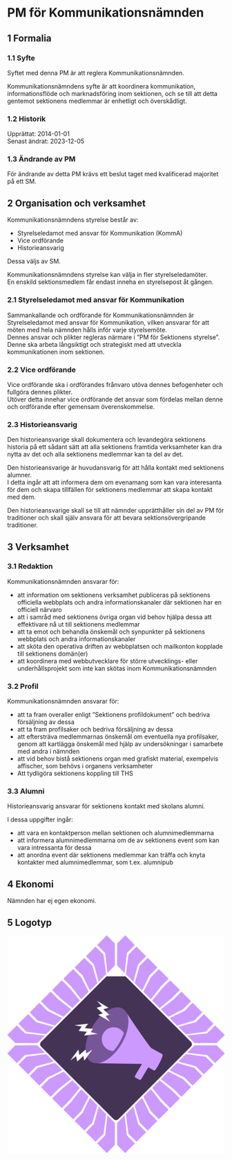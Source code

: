 # PM för Kommunikationsnämnden

## 1 Formalia

### 1.1 Syfte

Syftet med denna PM är att reglera Kommunikationsnämnden.

Kommunikationsnämndens syfte är att koordinera kommunikation, informationsflöde och marknadsföring inom sektionen, och se till att detta gentemot sektionens medlemmar är enhetligt och överskådligt.

### 1.2 Historik

Upprättat: 2014-01-01  
Senast ändrat: 2023-12-05  

### 1.3 Ändrande av PM

För ändrande av detta PM krävs ett beslut taget med kvalificerad majoritet på ett SM.

## 2 Organisation och verksamhet

Kommunikationsnämndens styrelse består av:

- Styrelseledamot med ansvar för Kommunikation (KommA)
- Vice ordförande
- Historieansvarig

Dessa väljs av SM.

Kommunikationsnämndens styrelse kan välja in fler styrelseledamöter.  
En enskild sektionsmedlem får endast inneha en styrelsepost åt gången.

### 2.1 Styrelseledamot med ansvar för Kommunikation

Sammankallande och ordförande för Kommunikationsnämnden är Styrelseledamot med ansvar för Kommunikation, vilken ansvarar för att möten med hela nämnden hålls inför varje styrelsemöte.  
Dennes ansvar och plikter regleras närmare i ”PM för Sektionens styrelse”.  
Denne ska arbeta långsiktigt och strategiskt med att utveckla kommunikationen inom sektionen.

### 2.2 Vice ordförande

Vice ordförande ska i ordförandes frånvaro utöva dennes befogenheter och fullgöra dennes plikter.  
Utöver detta innehar vice ordförande det ansvar som fördelas mellan denne och ordförande efter gemensam överenskommelse.

### 2.3 Historieansvarig

Den historieansvarige skall dokumentera och levandegöra sektionens historia på ett sådant sätt att alla sektionens framtida verksamheter kan dra nytta av det och alla sektionens medlemmar kan ta del av det.

Den historieansvarige är huvudansvarig för att hålla kontakt med sektionens alumner.  
I detta ingår att att informera dem om evenamang som kan vara interesanta för dem och skapa tillfällen för sektionens medlemmar att skapa kontakt med dem.

Den historieansvarige skall se till att nämnder upprätthåller sin del av PM för traditioner och skall själv ansvara för att bevara sektionsövergripande traditioner.

## 3 Verksamhet

### 3.1 Redaktion

Kommunikationsnämnden ansvarar för:

- att information om sektionens verksamhet publiceras på sektionens officiella webbplats och andra informationskanaler där sektionen har en officiell närvaro  
- att i samråd med sektionens övriga organ vid behov hjälpa dessa att effektivare nå ut till sektionens medlemmar  
- att ta emot och behandla önskemål och synpunkter på sektionens webbplats och andra informationskanaler  
- att sköta den operativa driften av webbplatsen och mailkonton kopplade till sektionens domän(er)  
- att koordinera med webbutvecklare för större utvecklings- eller underhållsprojekt som inte kan skötas inom Kommunikationsnämnden

### 3.2 Profil

Kommunikationsnämnden ansvarar för:

- att ta fram overaller enligt ”Sektionens profildokument” och bedriva försäljning av dessa  
- att ta fram profilsaker och bedriva försäljning av dessa  
- att eftersträva medlemmarnas önskemål om eventuella nya profilsaker, genom att kartlägga önskemål med hjälp av undersökningar i samarbete med andra i nämnden  
- att vid behov bistå sektionens organ med grafiskt material, exempelvis affischer, som behövs i organens verksamheter  
- Att tydligöra sektionens koppling till THS

### 3.3 Alumni

Historieansvarig ansvarar för sektionens kontakt med skolans alumni.

I dessa uppgifter ingår:

- att vara en kontaktperson mellan sektionen och alumnimedlemmarna  
- att informera alumnimedlemmarna om de av sektionens event som kan vara intressanta för dessa  
- att anordna event där sektionens medlemmar kan träffa och knyta kontakter med alumnimedlemmar, som t.ex. alumnipub

## 4 Ekonomi

Nämnden har ej egen ekonomi.

## 5 Logotyp

![Kommunikationsnämnden Logotyp](./img/logo-kommunikation-4k.png)
